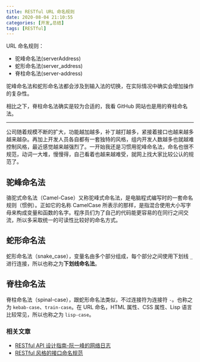 ```yaml
---
title: RESTful URL 命名规则
date: 2020-08-04 21:10:55
categories: [开发,总结]
tags: [RESTful]
---
```


URL 命名规则：

- 驼峰命名法(serverAddress)
- 蛇形命名法(server_address)
- 脊柱命名法(server-address)

驼峰命名法和蛇形命名法都会涉及到输入法的切换，在实际情况中确实会增加操作的复杂性。

相比之下，脊柱命名法确实是较为合适的，我看 GitHub 网站也是用的脊柱命名法。

---

公司随着规模不断的扩大，功能越加越多，补丁越打越多，紧接着接口也越来越多越来越杂。再加上开发人员各自都有一套独特的风格，组内开发人数越多也就越难控制风格，最近感觉越来越强烈了。一开始我还是习惯用驼峰命名法，命名也很不规范，动词一大堆，慢慢得，自己看着也越来越难受，就网上找大家比较公认的规范了。

## 驼峰命名法
骆驼式命名法（Camel-Case）又称驼峰式命名法，是电脑程式编写时的一套命名规则（惯例）。正如它的名称 CamelCase 所表示的那样，是指混合使用大小写字母来构成变量和函数的名字。程序员们为了自己的代码能更容易的在同行之间交流，所以多采取统一的可读性比较好的命名方式。

## 蛇形命名法
蛇形命名法（snake_case），变量名由多个部分组成，每个部分之间使用下划线 `_` 进行连接，所以也称之为**下划线命名法**。

## 脊柱命名法
脊柱命名法（spinal-case），跟蛇形命名法类似，不过连接符为连接符 `-`。也称之为 `kebab-case`、`train-case`。在 URL 命名，HTML 属性、CSS 属性、Lisp 语言比较常见，所以也称之为 `lisp-case`。

### 相关文章

- [RESTful API 设计指南-阮一峰的网络日志](http://www.ruanyifeng.com/blog/2014/05/restful_api.html)
- [RESTful 风格的接口命名规范](https://www.cnblogs.com/MTRD/p/12153561.html)